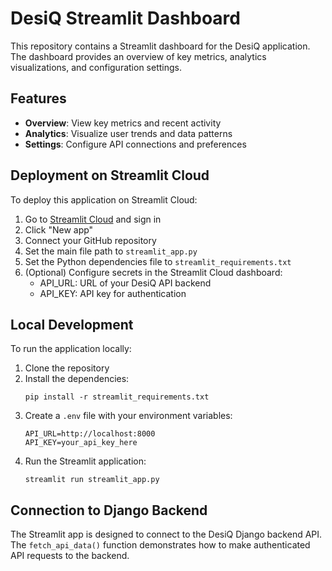 # DesiQ Streamlit Dashboard

This repository contains a Streamlit dashboard for the DesiQ application. The dashboard provides an overview of key metrics, analytics visualizations, and configuration settings.

## Features

- **Overview**: View key metrics and recent activity
- **Analytics**: Visualize user trends and data patterns
- **Settings**: Configure API connections and preferences

## Deployment on Streamlit Cloud

To deploy this application on Streamlit Cloud:

1. Go to [Streamlit Cloud](https://share.streamlit.io/) and sign in
2. Click "New app"
3. Connect your GitHub repository
4. Set the main file path to `streamlit_app.py`
5. Set the Python dependencies file to `streamlit_requirements.txt`
6. (Optional) Configure secrets in the Streamlit Cloud dashboard:
   - API_URL: URL of your DesiQ API backend
   - API_KEY: API key for authentication

## Local Development

To run the application locally:

1. Clone the repository
2. Install the dependencies:
   ```
   pip install -r streamlit_requirements.txt
   ```
3. Create a `.env` file with your environment variables:
   ```
   API_URL=http://localhost:8000
   API_KEY=your_api_key_here
   ```
4. Run the Streamlit application:
   ```
   streamlit run streamlit_app.py
   ```

## Connection to Django Backend

The Streamlit app is designed to connect to the DesiQ Django backend API. The `fetch_api_data()` function demonstrates how to make authenticated API requests to the backend. 